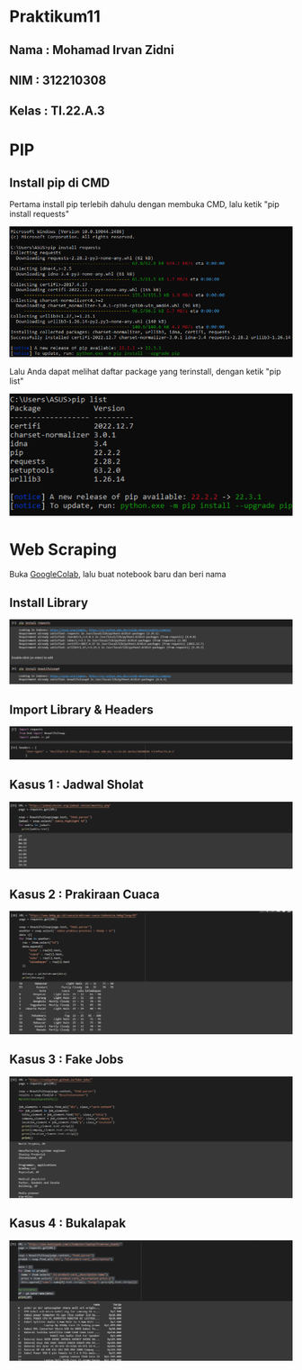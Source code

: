 # Praktikum11

## Nama : Mohamad Irvan Zidni

## NIM : 312210308

## Kelas : TI.22.A.3

# PIP

## Install pip di CMD

Pertama install pip terlebih dahulu dengan membuka CMD, lalu ketik "pip install requests"

![Foto](Picture/Install%20pip%20cmd.png)

Lalu Anda dapat melihat daftar package yang terinstall, dengan ketik "pip list"

![Foto](Picture/pip%20list.png)

# Web Scraping

Buka [GoogleColab](https://colab.research.google.com/), lalu buat notebook baru dan beri nama

## Install Library

![Foto](Picture/Install%20library.png)

## Import Library & Headers

![Foto](Picture/import%20libraries%20dan%20headers.png)

## Kasus 1 : Jadwal Sholat

![Foto](Picture/Kasus%201.png)

## Kasus 2 : Prakiraan Cuaca

![Foto](Picture/Kasus%202.png)

## Kasus 3 : Fake Jobs

![Foto](Picture/Kasus%203.png)

## Kasus 4 : Bukalapak

![Foto](Picture/Kasus%204.png)
